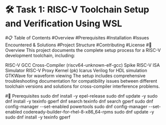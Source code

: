 # 🛠️ Task 1: RISC-V Toolchain Setup and Verification Using WSL
#📋 Table of Contents
#Overview
#Prerequisites
#Installation
#Issues Encountered & Solutions
#Project Structure
#Contributing
#License
#🎯 Overview
This project documents the complete setup process for a RISC-V development toolchain, including:

RISC-V GCC Cross-Compiler (riscv64-unknown-elf-gcc)
Spike RISC-V ISA Simulator
RISC-V Proxy Kernel (pk)
Icarus Verilog for HDL simulation
GTKWave for waveform viewing
The setup includes comprehensive troubleshooting documentation for compatibility issues between different toolchain versions and solutions for cross-compiler interference problems.

#🔧 Prerequisites
sudo dnf install -y epel-release
sudo dnf update -y
sudo dnf install -y texinfo gperf
dnf search texinfo
dnf search gperf
sudo dnf config-manager --set-enabled powertools
sudo dnf config-manager --set-enabled codeready-builder-for-rhel-8-x86_64-rpms
sudo dnf update -y
sudo dnf install -y texinfo gperf
